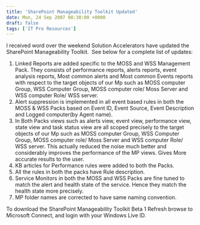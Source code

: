 ```yaml
---
title: 'SharePoint Manageability Toolkit Updated'
date: Mon, 24 Sep 2007 08:30:00 +0000
draft: false
tags: ['IT Pro Resources']
---
```


I received word over the weekend Solution Accelerators have updated the SharePoint Manageability Toolkit.  See below for a complete list of updates:

1.  Linked Reports are added specific to the MOSS and WSS Management Pack. They consists of performance reports, alerts reports, event analysis reports, Most common alerts and Most common Events reports with respect to the target objects of our Mp such as MOSS computer Group, WSS Computer Group, MOSS computer role/ Moss Server and WSS computer Role/ WSS server.
2.  Alert suppression is implemented in all event based rules in both the MOSS & WSS Packs based on Event ID, Event Source, Event Description and Logged computer(by Agent name).
3.  In Both Packs views such as alerts view, event view, performance view, state view and task status view are all scoped precisely to the target objects of our Mp such as MOSS computer Group, WSS Computer Group, MOSS computer role/ Moss Server and WSS computer Role/ WSS server. This actually reduced the noise much better and considerably improves the performance of the MP views. Gives More accurate results to the user.
4.  KB articles for Performance rules were added to both the Packs.
5.  All the rules in both the packs have Rule description.
6.  Service Monitors in both the MOSS and WSS Packs are fine tuned to match the alert and health state of the service. Hence they match the health state more precisely.
7.  MP folder names are corrected to have same naming convention.

To download the SharePoint Manageability Toolkit Beta 1 Refresh browse to Microsoft Connect, and login with your Windows Live ID.